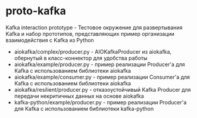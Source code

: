 # proto-kafka

Kafka interaction prototype - Тестовое окружение для развертывания Kafka и набор прототипов, представляющих пример организации взаимодействия с Kafka из Python

 * aiokafka/complex/producer.py - AIOKafkaProducer из aiokafka, обернутый в класс-коннектор для удобства работы
 * aiokafka/example/producer.py - пример реализации Producer'а для Kafka с использованием библиотеки aiokafka
 * aiokafka/example/consumer.py - пример реализации Consumer'а для Kafka с использованием библиотеки aiokafka
 * aiokafka/resilient/producer.py - отказоустойчивый Kafka Producer для передачи некритичных данных на основе aiokafka
 * kafka-python/example/producer.py - пример реализации Producer'а для Kafka с использованием библиотеки kafka-python
